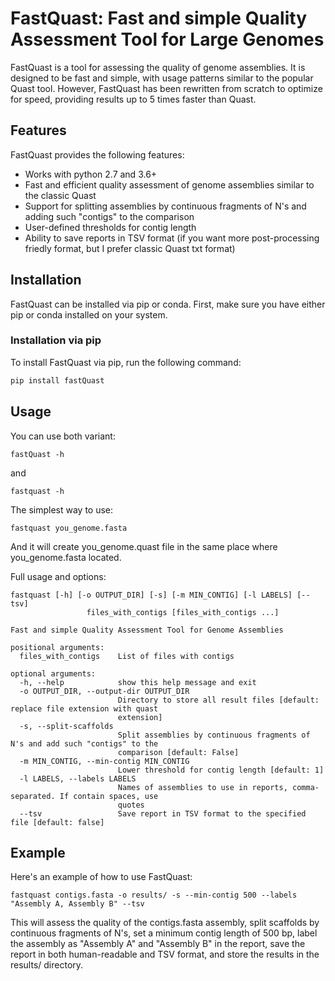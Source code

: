 # FastQuast: Fast and simple Quality Assessment Tool for Large Genomes

FastQuast is a tool for assessing the quality of genome assemblies. It is designed to be fast and simple, with usage patterns similar to the popular Quast tool. However, FastQuast has been rewritten from scratch to optimize for speed, providing results up to 5 times faster than Quast.

## Features

FastQuast provides the following features:

- Works with python 2.7 and 3.6+
- Fast and efficient quality assessment of genome assemblies similar to the classic Quast
- Support for splitting assemblies by continuous fragments of N's and adding such "contigs" to the comparison
- User-defined thresholds for contig length
- Ability to save reports in TSV format (if you want more post-processing friedly format, but I prefer classic Quast txt format)


## Installation

FastQuast can be installed via pip or conda. First, make sure you have either pip or conda installed on your system.

### Installation via pip

To install FastQuast via pip, run the following command:

```bash
pip install fastQuast
```

## Usage

You can use both variant:

```
fastQuast -h
```

and

```
fastquast -h
```

The simplest way to use:

```
fastquast you_genome.fasta
```

And it will create you_genome.quast file in the same place where you_genome.fasta located.


Full usage and options:

```
fastquast [-h] [-o OUTPUT_DIR] [-s] [-m MIN_CONTIG] [-l LABELS] [--tsv]
                 files_with_contigs [files_with_contigs ...]

Fast and simple Quality Assessment Tool for Genome Assemblies

positional arguments:
  files_with_contigs    List of files with contigs

optional arguments:
  -h, --help            show this help message and exit
  -o OUTPUT_DIR, --output-dir OUTPUT_DIR
                        Directory to store all result files [default: replace file extension with quast
                        extension]
  -s, --split-scaffolds
                        Split assemblies by continuous fragments of N's and add such "contigs" to the
                        comparison [default: False]
  -m MIN_CONTIG, --min-contig MIN_CONTIG
                        Lower threshold for contig length [default: 1]
  -l LABELS, --labels LABELS
                        Names of assemblies to use in reports, comma-separated. If contain spaces, use
                        quotes
  --tsv                 Save report in TSV format to the specified file [default: false]
  ```
  
## Example


Here's an example of how to use FastQuast:

```
fastquast contigs.fasta -o results/ -s --min-contig 500 --labels "Assembly A, Assembly B" --tsv
```

This will assess the quality of the contigs.fasta assembly, split scaffolds by continuous fragments of N's, set a minimum contig length of 500 bp, label the assembly as "Assembly A" and "Assembly B" in the report, save the report in both human-readable and TSV format, and store the results in the results/ directory.




